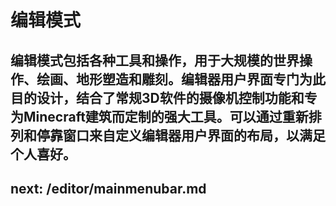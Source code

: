 # 编辑模式

编辑模式包括各种工具和操作，用于大规模的世界操作、绘画、地形塑造和雕刻。编辑器用户界面专门为此目的设计，结合了常规3D软件的摄像机控制功能和专为Minecraft建筑而定制的强大工具。可以通过重新排列和停靠窗口来自定义编辑器用户界面的布局，以满足个人喜好。
---
next: /editor/mainmenubar.md
---
